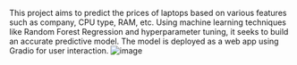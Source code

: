This project aims to predict the prices of laptops based on various features such as company, CPU type, RAM, etc. Using machine learning techniques like Random Forest Regression and hyperparameter tuning, it seeks to build an accurate predictive model. The model is deployed as a web app using Gradio for user interaction.
![image](https://github.com/archita1719/LaptopPricePrediction/assets/168996212/b0280366-5e2c-41a1-85bf-e038653b2850)
